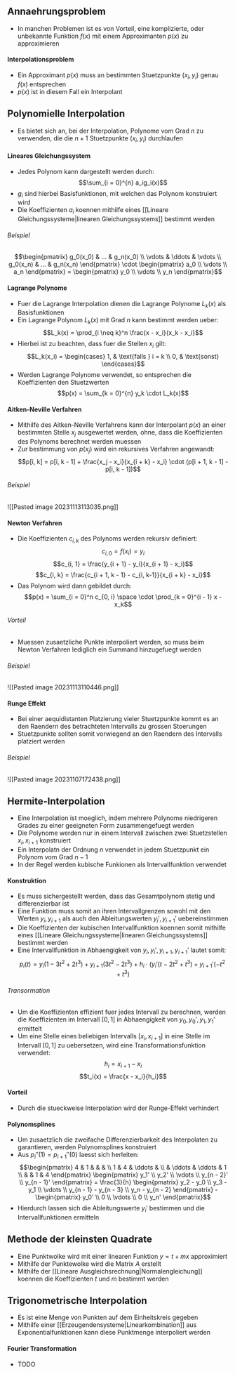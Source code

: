 ## Annaehrungsproblem
- In manchen Problemen ist es von Vorteil, eine komplizierte, oder unbekannte Funktion $f(x)$ mit einem Approximanten $p(x)$ zu approximieren
#### Interpolationsproblem
- Ein Approximant $p(x)$ muss an bestimmten Stuetzpunkte $(x_i, y_i)$ genau $f(x)$ entsprechen
- $p(x)$ ist in diesem Fall ein Interpolant
## Polynomielle Interpolation
- Es bietet sich an, bei der Interpolation, Polynome vom Grad $n$ zu verwenden, die die $n + 1$ Stuetzpunkte $(x_i, y_i)$ durchlaufen
#### Lineares Gleichungssystem
- Jedes Polynom kann dargestellt werden durch:
$$\sum_{i = 0}^{n} a_ig_i(x)$$
- $g_i$ sind hierbei Basisfunktionen, mit welchen das Polynom konstruiert wird
- Die Koeffizienten $a_i$ koennen mithilfe eines [[Lineare Gleichungssysteme|linearen Gleichungssystems]] bestimmt werden
###### Beispiel
$$\begin{pmatrix}
g_0(x_0) & ... & g_n(x_0) \\
\vdots & \ddots & \vdots \\
g_0(x_n) & ... & g_n(x_n)
\end{pmatrix} \cdot \begin{pmatrix}
a_0 \\
\vdots \\
a_n
\end{pmatrix} = \begin{pmatrix}
y_0 \\
\vdots \\
y_n
\end{pmatrix}$$
#### Lagrange Polynome
- Fuer die Lagrange Interpolation dienen die Lagrange Polynome $L_k(x)$ als Basisfunktionen
- Ein Lagrange Polynom $L_k(x)$ mit Grad $n$ kann bestimmt werden ueber:
$$L_k(x) = \prod_{i \neq k}^n \frac{x - x_i}{x_k - x_i}$$
- Hierbei ist zu beachten, dass fuer die Stellen $x_i$ gilt:
$$L_k(x_i) = \begin{cases}
1, & \text{falls } i = k \\
0, & \text{sonst}
\end{cases}$$
- Werden Lagrange Polynome verwendet, so entsprechen die Koeffizienten den Stuetzwerten
$$p(x) = \sum_{k = 0}^{n} y_k \cdot L_k(x)$$
#### Aitken-Neville Verfahren
- Mithilfe des Aitken-Neville Verfahrens kann der Interpolant $p(x)$ an einer bestimmten Stelle $x_j$ ausgewertet werden, ohne, dass die Koeffizienten des Polynoms berechnet werden muessen
- Zur bestimmung von $p(x_j)$ wird ein rekursives Verfahren angewandt:
$$p[i, k] = p[i, k - 1] + \frac{x_j - x_i}{x_{i + k} - x_i} \cdot (p[i + 1, k - 1] - p[i, k - 1])$$
###### Beispiel
![[Pasted image 20231113113035.png]]
#### Newton Verfahren
- Die Koeffizienten $c_{i, k}$ des Polynoms werden rekursiv definiert:
$$c_{i, 0} = f(x_i) = y_i$$
$$c_{i, 1} = \frac{y_{i + 1} - y_i}{x_{i + 1} - x_i}$$
$$c_{i, k} = \frac{c_{i + 1, k - 1} - c_{i, k-1}}{x_{i + k} - x_i}$$
- Das Polynom wird dann gebildet durch:
$$p(x) = \sum_{i = 0}^n c_{0, i} \space \cdot \prod_{k = 0}^{i - 1} x - x_k$$
###### Vorteil
- Muessen zusaetzliche Punkte interpoliert werden, so muss beim Newton Verfahren lediglich ein Summand hinzugefuegt werden
###### Beispiel
![[Pasted image 20231113110446.png]]
#### Runge Effekt
- Bei einer aequidistanten Platzierung vieler Stuetzpunkte kommt es an den Raendern des betrachteten Intervalls zu grossen Stoerungen
- Stuetzpunkte sollten somit vorwiegend an den Raendern des Intervalls platziert werden
###### Beispiel
![[Pasted image 20231107172438.png]]
## Hermite-Interpolation
- Eine Interpolation ist moeglich, indem mehrere Polynome niedrigeren Grades zu einer geeigneten Form zusammengefuegt werden
- Die Polynome werden nur in einem Intervall zwischen zwei Stuetzstellen $x_i, x_{i+1}$ konstruiert
- Ein Interpolatn der Ordnung $n$ verwendet in jedem Stuetzpunkt ein Polynom vom Grad $n - 1$
- In der Regel werden kubische Funkionen als Intervallfunktion verwendet
#### Konstruktion
- Es muss sichergestellt werden, dass das Gesamtpolynom stetig und differenzierbar ist
- Eine Funktion muss somit an ihren Intervallgrenzen sowohl mit den Werten $y_i, y_{i+1}$ als auch den Ableitungswerten $y_i', y_{i+1}'$ uebereinstimmen
- Die Koeffizienten der kubischen Intervallfunktion koennen somit mithilfe eines [[Lineare Gleichungssysteme|linearen Gleichungssystems]] bestimmt werden
- Eine Intervallfunktion in Abhaengigkeit von $y_i, y_i', y_{i + 1}, y_{i + 1}'$ lautet somit:
			$$p_i(t) = y_i(1 - 3t^2 + 2t^3) + y_{i + 1}(3t^2 - 2t^3) + h_i \cdot (y_i'(t - 2t^2 + t^3) + y_{i + 1}'(-t^2 + t^3)$$
###### Transormation
- Um die Koeffizienten effizient fuer jedes Intervall zu berechnen, werden die Koeffizienten im Intervall $[0, 1]$ in Abhaengigkeit von $y_0, y_0', y_1, y_1'$ ermittelt
- Um eine Stelle eines beliebigen Intervalls $[x_i, x_{i+1}]$ in eine Stelle im Intervall $[0, 1]$ zu uebersetzen, wird eine Transformationsfunktion verwendet:
$$h_i = x_{i+1} - x_i$$
$$t_i(x) = \frac{x - x_i}{h_i}$$
#### Vorteil
- Durch die stueckweise Interpolation wird der Runge-Effekt verhindert
#### Polynomsplines
- Um zusaetzlich die zweifache Differenzierbarkeit des Interpolaten zu garantieren, werden Polynomsplines konstruiert
- Aus $p_i''(1) = p_{i + 1}''(0)$ laesst sich herleiten:
$$\begin{pmatrix}
4 & 1 & & & \\
1 & 4 & \ddots & \\
& \ddots & \ddots & 1 \\
& & 1 & 4
\end{pmatrix} \begin{pmatrix}
y_1' \\ y_2' \\ \vdots \\ y_{n - 2}' \\ y_{n - 1}'
\end{pmatrix} = \frac{3}{h} \begin{pmatrix}
y_2 - y_0 \\ y_3 - y_1 \\
\vdots \\
y_{n - 1} - y_{n - 3} \\ y_n - y_{n - 2} 
\end{pmatrix} - \begin{pmatrix}
y_0' \\ 0 \\
\vdots \\
0 \\ y_n'
\end{pmatrix}$$
- Hierdurch lassen sich die Ableitungswerte $y_i'$ bestimmen und die Intervallfunktionen ermitteln
## Methode der kleinsten Quadrate
- Eine Punktwolke wird mit einer linearen Funktion $y = t + mx$ approximiert
- Mithilfe der Punktewolke wird die Matrix $A$ erstellt
- Mithilfe der [[Lineare Ausgleichsrechnung|Normalengleichung]] koennen die Koeffizienten $t$ und $m$ bestimmt werden
## Trigonometrische Interpolation
- Es ist eine Menge von Punkten auf dem Einheitskreis gegeben
- Mithilfe einer [[Erzeugendensysteme|Linearkombination]] aus Exponentialfunktionen kann diese Punktmenge interpoliert werden
#### Fourier Transformation
- TODO